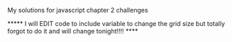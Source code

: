 My solutions for javascript chapter 2 challenges

***** I will EDIT code to include variable to change the grid size but totally forgot to do it and will change tonight!!!! ****

